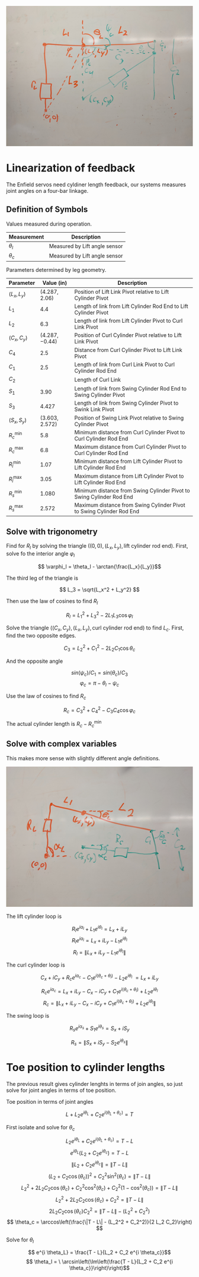 ![Sketch of Leg Geometry](LiftCurlGeometry.jpg)

# Linearization of feedback

The Enfield servos need cyldiner length feedback, our systems measures joint
angles on a four-bar linkage.

## Definition of Symbols

Values measured during operation.

| Measurement  | Description                   |
|--------------|-------------------------------|
| $\theta_l$   | Measured by Lift angle sensor |
| $\theta_c$   | Measured by Lift angle sensor |

Parameters determined by leg geometry.

| Parameter | Value (in) | Description                                                    |
|-----------|------------|-----------------------------------------------------------------
| $(L_x, L_y)$ | $(4.287, 2.06)$ | Position of Lift Link Pivot relative to Lift Cylinder Pivot |
| $L_1$     | $4.4$      | Length of link from Lift Cylinder Rod End to Lift Cylinder Pivot |
| $L_2$     | $6.3$      | Length of link from Lift Cylinder Pivot to Curl Link Pivot     |
| $(C_x, C_y)$ | $(4.287, -0.44)$ | Position of Curl Cylinder Pivot relative to Lift Link Pivot |
| $C_4$     | $2.5$      | Distance from Curl Cylinder Pivot to Lift Link Pivot           |
| $C_1$     | $2.5$      | Length of link from Curl Link Pivot to Curl Cylinder Rod End   |
| $C_2$     |            | Length of Curl Link                                            |
| $S_1$     | $3.90$     | Length of link from Swing Cylinder Rod End to Swing Cylinder Pivot |
| $S_3$     | $4.427$    | Length of link from Swing Cylinder Pivot to Swink Link Pivot   |
| $(S_x, S_y)$ | $(3.603, 2.572)$ | Position of Swing Link Pivot relative to Swing Cylinder Pivot|
| $R_c^{\textrm{min}}$ | $5.8$ | Minimum distance from Curl Cylinder Pivot to Curl Cylinder Rod End |
| $R_c^{\textrm{max}}$ | $6.8$ | Maximum distance from Curl Cylinder Pivot to Curl Cylinder Rod End |
| $R_l^{\textrm{min}}$ | $1.07$ | Minimum distance from Lift Cylinder Pivot to Lift Cylinder Rod End |
| $R_l^{\textrm{max}}$ | $3.05$ | Maximum distance from Lift Cylinder Pivot to Lift Cylinder Rod End |
| $R_s^{\textrm{min}}$ | $1.080$ | Minimum distance from Swing Cylinder Pivot to Swing Cylinder Rod End |
| $R_s^{\textrm{max}}$ | $2.572$ | Maximum distance from Swing Cylinder Pivot to Swing Cylinder Rod End |

## Solve with trigonometry

Find for $R_l$ by solving the triangle $((0,0), (L_x, L_y), \textrm{lift
cylinder rod end})$. First, solve fo the interior angle $\varphi_l$

$$ \varphi_l =  \theta_l - \arctan{\frac{L_x}{L_y}}$$

The third leg of the triangle is

$$ L_3 = \sqrt{L_x^2 + L_y^2} $$

Then use the law of cosines to find $R_l$

$$ R_l = L_1^2 + L_3^2 - 2 L_1 L_3 \cos{\varphi_l} $$

Solve the triangle $((C_x, C_y), (L_x, L_y), \textrm{curl cylinder rod end})$ to
find $L_c$. First, find the two opposite edges.

$$ C_3 = L_2^2 + C_1^2 - 2 L_2 C_1 \cos{\theta_c} $$

And the opposite angle

$$ sin(\psi_c) / C_1 = sin(\theta_c) / C_3 $$
$$ \varphi_c = \pi - \theta_l - \psi_c $$

Use the law of cosines to find $R_c$

$$ R_c = C_3^2 + C_4^2 - C_3 C_4 \cos{\varphi_c} $$

The actual cylinder length is $R_c - R_c^{\textrm{min}}$

## Solve with complex variables

This makes more sense with slightly different angle definitions.

![Alternate Sketch of Leg Geometry](LiftCurlGeometryCplx.jpg)


The lift cylinder loop is

$$ R_l e^{i \alpha_l} + L_1 e^{i \theta_l} = L_x + i L_y $$
$$ R_l e^{i \alpha_l} = L_x + i L_y - L_1 e^{i \theta_l} $$
$$ R_l = \left\| L_x + i L_y - L_1 e^{i \theta_l} \right\| $$

The curl cylinder loop is

$$ C_x + i C_y + R_c e^{i \alpha_c} - C_1 e^{i (\theta_c + \theta_l)} - L_2 e^{i \theta_l} \
   = L_x + i L_y $$

$$ R_c e^{i \alpha_c} = L_x + i L_y - C_x - i C_y + C_1 e^{i (\theta_c + \theta_l)} + L_2 e^{i \theta_l} $$
$$ R_c = \left\|L_x + i L_y - C_x - i C_y + C_1 e^{i (\theta_c + \theta_l)} + L_2 e^{i \theta_l}\right\| $$

The swing loop is

$$ R_s e^{i \alpha_s} + S_1 e^{i \theta_s} = S_x + i S_y $$

$$ R_s = \left\|S_x + i S_y - S_2 e^{i \theta_s}\right\| $$

# Toe position to cylinder lengths

The previous result gives cylinder lenghts in terms of join angles, so just
solve for joint angles in terms of toe position.

Toe position in terms of joint angles

$$ L + L_2 e^{i \theta_L} + C_2 e^{i (\theta_L + \theta_c)} = T $$

First isolate and solve for $\theta_c$

$$ L_2 e^{i \theta_L} + C_2 e^{i (\theta_L + \theta_c)} = T - L $$
$$ e^{i \theta_L} (L_2 + C_2 e^{i \theta_c}) = T - L $$
$$ \|L_2 + C_2 e^{i \theta_c}\| = \|T - L\| $$
$$ (L_2 + C_2 \cos(\theta_c))^2 + C_2^2 \sin^2(\theta_c) = \|T - L\| $$
$$ L_2^2 + 2 L_2 C_2 \cos(\theta_c) + C_2^2 \cos^2(\theta_c) + C_2^2 (1-\cos^2(\theta_c)) = \|T - L\| $$
$$ L_2^2 + 2 L_2 C_2 \cos(\theta_c) + C_2^2 = \|T - L\| $$
$$ 2 L_2 C_2 \cos(\theta_c) C_2^2 = \|T - L\| - (L_2^2 + C_2^2) $$
$$ \theta_c = \arccos\left(\frac{\|T - L\| - (L_2^2 + C_2^2)}{2 L_2 C_2}\right) $$

Solve for $\theta_l$

$$ e^{i \theta_L} = \frac{T - L}{L_2 + C_2 e^{i \theta_c}}$$
$$ \theta_l = \
\arcsin\left(\Im\left(\frac{T - L}{L_2 + C_2 e^{i \theta_c}}\right)\right)$$
